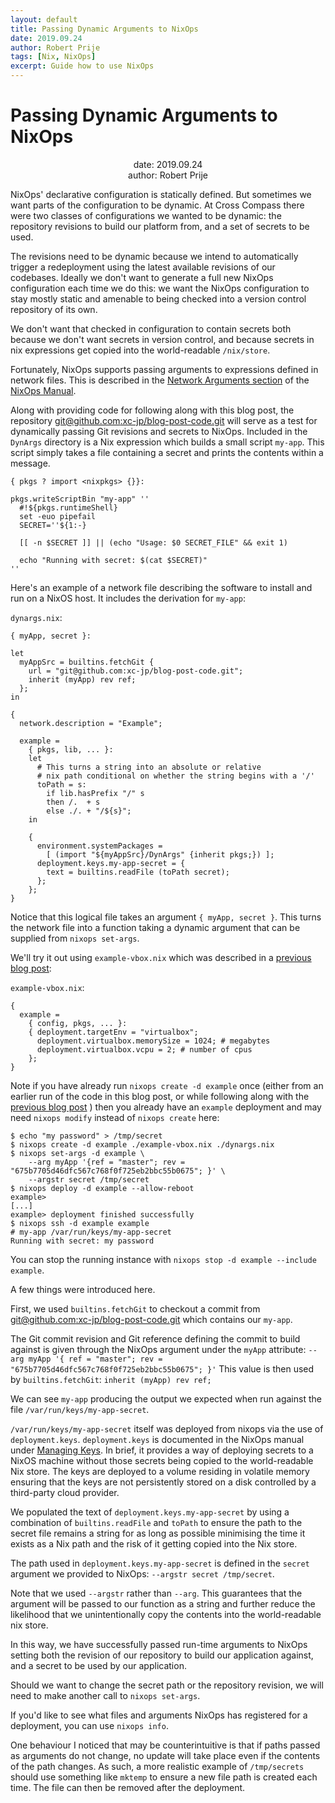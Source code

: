 ```yaml
---
layout: default
title: Passing Dynamic Arguments to NixOps
date: 2019.09.24
author: Robert Prije
tags: [Nix, NixOps]
excerpt: Guide how to use NixOps
---
```


# Passing Dynamic Arguments to NixOps

<p align="center">
date: 2019.09.24<br>
author: Robert Prije
</p>

NixOps' declarative configuration is statically defined. But sometimes we want
parts of the configuration to be dynamic. At Cross Compass there were two
classes of configurations we wanted to be dynamic: the repository revisions to
build our platform from, and a set of secrets to be used.

The revisions need to be dynamic because we intend to automatically trigger
a redeployment using the latest available revisions of our codebases. Ideally
we don't want to generate a full new NixOps configuration each time we do this:
we want the NixOps configuration to stay mostly static and amenable to being
checked into a version control repository of its own.

We don't want that checked in configuration to contain secrets both because we
don't want secrets in version control, and because secrets in
nix expressions get copied into the world-readable `/nix/store`.

Fortunately, NixOps supports passing arguments to expressions defined in
network files. This is described in the
[Network Arguments section](https://nixos.org/nixops/manual/#idm140737322350416)
of the [NixOps Manual](https://nixos.org/nixops/manual/).

Along with providing code for following along with this blog post, the repository
[git@github.com:xc-jp/blog-post-code.git](https://github.com/xc-jp/blog-post-code)
will serve as a test for dynamically passing Git revisions and secrets to
NixOps. Included in the `DynArgs` directory is a Nix expression which builds a
small script `my-app`. This script simply takes a file containing a secret and
prints the contents within a message.

```
{ pkgs ? import <nixpkgs> {}}:

pkgs.writeScriptBin "my-app" ''
  #!${pkgs.runtimeShell}
  set -euo pipefail
  SECRET=''${1:-}

  [[ -n $SECRET ]] || (echo "Usage: $0 SECRET_FILE" && exit 1)

  echo "Running with secret: $(cat $SECRET)"
''
```

Here's an example of a network file describing the software to install and
run on a NixOS host. It includes the derivation for `my-app`:

`dynargs.nix`:
```
{ myApp, secret }:

let
  myAppSrc = builtins.fetchGit {
    url = "git@github.com:xc-jp/blog-post-code.git";
    inherit (myApp) rev ref;
  };
in

{
  network.description = "Example";

  example =
    { pkgs, lib, ... }:
    let
      # This turns a string into an absolute or relative
      # nix path conditional on whether the string begins with a '/'
      toPath = s:
        if lib.hasPrefix "/" s
        then /.  + s
        else ./. + "/${s}";
    in

    {
      environment.systemPackages =
        [ (import "${myAppSrc}/DynArgs" {inherit pkgs;}) ];
      deployment.keys.my-app-secret = {
        text = builtins.readFile (toPath secret);
      };
    };
}
```

Notice that this logical file takes an argument `{ myApp, secret }`.
This turns the network file into a function taking a dynamic argument that
can be supplied from `nixops set-args`.

We'll try it out using `example-vbox.nix` which was described in a
[previous blog post](http://cross-magazine.sub.jp/magazine/2019/08/29/fixing-nixpkgs-in-nixops/):

`example-vbox.nix`:
```
{
  example =
    { config, pkgs, ... }:
    { deployment.targetEnv = "virtualbox";
      deployment.virtualbox.memorySize = 1024; # megabytes
      deployment.virtualbox.vcpu = 2; # number of cpus
    };
}
```

Note if you have already run `nixops create -d example` once (either from an
earlier run of the code in this blog post, or while following along with the
[previous blog post](http://cross-magazine.sub.jp/magazine/2019/08/29/fixing-nixpkgs-in-nixops/)
) then you already have an `example` deployment and may need `nixops modify`
instead of `nixops create` here:

```
$ echo "my password" > /tmp/secret
$ nixops create -d example ./example-vbox.nix ./dynargs.nix
$ nixops set-args -d example \
    --arg myApp '{ref = "master"; rev = "675b7705d46dfc567c768f0f725eb2bbc55b0675"; }' \
    --argstr secret /tmp/secret
$ nixops deploy -d example --allow-reboot
example>
[...]
example> deployment finished successfully
$ nixops ssh -d example example
# my-app /var/run/keys/my-app-secret
Running with secret: my password
```

You can stop the running instance with
`nixops stop -d example --include example`.

A few things were introduced here.

First, we used `builtins.fetchGit` to checkout a commit from
[git@github.com:xc-jp/blog-post-code.git](https://github.com/xc-jp/blog-post-code)
which contains our `my-app`.

The Git commit revision and Git reference defining the commit to build against
is given through the NixOps argument under the `myApp` attribute:
`--arg myApp '{ ref = "master"; rev = "675b7705d46dfc567c768f0f725eb2bbc55b0675"; }'`
This value is then used by `builtins.fetchGit`: `inherit (myApp) rev ref;`

We can see `my-app` producing the output we expected when run against the
file `/var/run/keys/my-app-secret`.

`/var/run/keys/my-app-secret` itself was deployed from nixops via the
use of `deployment.keys`. `deployment.keys` is documented in the
NixOps manual under
[Managing Keys](https://nixos.org/nixops/manual/#idm140737322342384). In
brief, it provides a way of deploying secrets to a NixOS machine without those
secrets being copied to the world-readable Nix store. The keys are deployed
to a volume residing in volatile memory ensuring that the keys are not
persistently stored on a disk controlled by a third-party cloud provider.

We populated the text of `deployment.keys.my-app-secret` by using
a combination of `builtins.readFile` and `toPath` to ensure the
path to the secret file remains a string for as long as possible
minimising the time it exists as a Nix path and the risk of it getting copied
into the Nix store.

The path used in `deployment.keys.my-app-secret` is defined in the
`secret` argument we provided to NixOps: `--argstr secret /tmp/secret`.

Note that we used `--argstr` rather than `--arg`. This guarantees that the
argument will be passed to our function as a string and further reduce the
likelihood that we unintentionally copy the contents into the world-readable
nix store.

In this way, we have successfully passed run-time arguments to NixOps
setting both the revision of our repository to build our application against,
and a secret to be used by our application.

Should we want to change the secret path or the repository revision, we will
need to make another call to `nixops set-args`.

If you'd like to see what files and arguments NixOps has registered for a
deployment, you can use `nixops info`.

One behaviour I noticed that may be counterintuitive is that if paths
passed as arguments do not change, no update will take place even if the
contents of the path changes. As such, a more realistic example of
`/tmp/secrets` should use something like `mktemp` to ensure a new file path
is created each time. The file can then be removed after the deployment.
